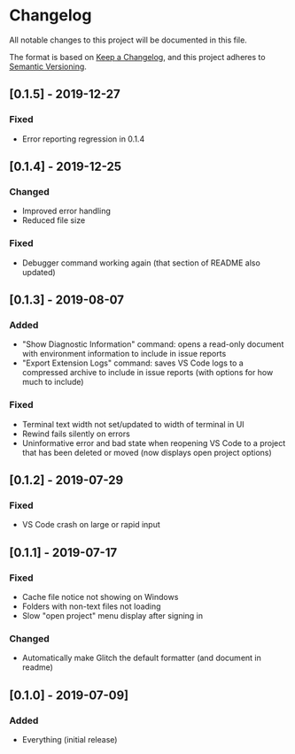 # Changelog
All notable changes to this project will be documented in this file.

The format is based on [Keep a Changelog](https://keepachangelog.com/en/1.0.0/),
and this project adheres to [Semantic Versioning](https://semver.org/spec/v2.0.0.html).

## [0.1.5] - 2019-12-27
### Fixed
- Error reporting regression in 0.1.4

## [0.1.4] - 2019-12-25
### Changed
- Improved error handling
- Reduced file size

### Fixed
- Debugger command working again (that section of README also updated)

## [0.1.3] - 2019-08-07
### Added
- "Show Diagnostic Information" command: opens a read-only document with environment information to include in issue reports
- "Export Extension Logs" command: saves VS Code logs to a compressed archive to include in issue reports (with options for how much to include)

### Fixed
- Terminal text width not set/updated to width of terminal in UI
- Rewind fails silently on errors
- Uninformative error and bad state when reopening VS Code to a project that has been deleted or moved (now displays open project options)

## [0.1.2] - 2019-07-29
### Fixed
- VS Code crash on large or rapid input

## [0.1.1] - 2019-07-17
### Fixed
- Cache file notice not showing on Windows
- Folders with non-text files not loading
- Slow "open project" menu display after signing in

### Changed
- Automatically make Glitch the default formatter (and document in readme)

## [0.1.0] - 2019-07-09]
### Added
- Everything (initial release)
